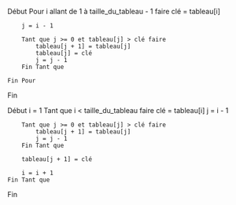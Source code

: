 Début
    Pour i allant de 1 à taille_du_tableau - 1 faire
        clé = tableau[i]

        j = i - 1

        Tant que j >= 0 et tableau[j] > clé faire
            tableau[j + 1] = tableau[j]
            tableau[j] = clé
            j = j - 1
        Fin Tant que

    Fin Pour
Fin





Début
    i = 1
    Tant que i < taille_du_tableau faire
        clé = tableau[i]
        j = i - 1

        Tant que j >= 0 et tableau[j] > clé faire
            tableau[j + 1] = tableau[j]  
            j = j - 1 
        Fin Tant que

        tableau[j + 1] = clé            

        i = i + 1                       
    Fin Tant que
Fin

